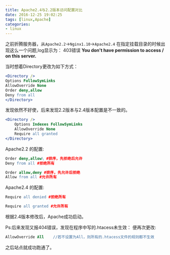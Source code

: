 ```yaml
---
title: Apache2.4与2.2版本访问配置对比
date: 2016-12-25 19:02:25
tags: [linux,Apache]
categories:
- linux
---
```


之前折腾服务器，从`Apache2.2`->`Nginx1.10`->`Apache2.4`
在指定挂载目录的时候出现这么一个问题,log显示为：
403错误
**You don't have permission to access / on this server.**
<!--more-->
当时想着Directory更改为如下方式：
```Apache
<Directory />
Options FollowSymLinks
AllowOverride None
Order deny,allow
Deny from all
</Directory>
```
发现依然不好使，后来发现2.2版本与2.4版本配置是不一致的。
```Apache
<Directory />
    Options Indexes FollowSymLinks
    AllowOverride None 
    Require all granted
</Directory>
```

Apache2.2 的配置:
```Apache
Order deny,allow\ #排序，先拒绝后允许
Deny from all #拒绝所有
```
```Apache
Order allow,deny #排序，先允许后拒绝
Allow from all #允许所有
```

Apache2.4 的配置:
```Apache
Require all denied #拒绝所有
```
```Apache
Require all granted #允许所有
```

根据2.4版本修改后，Apache成功启动。

Ps:后来发现又报404错误，发现在程序中写的.htacess未生效：
便再次更改:
```Apache
AllowOverride All    //若不设置为All，则所有的.htacess文件的规则都不生效
```
之后站点就成功跑通了。




